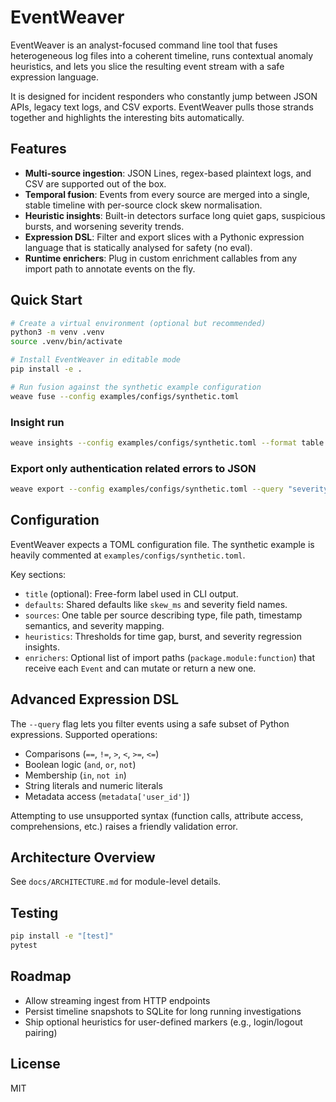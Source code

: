 # EventWeaver

EventWeaver is an analyst-focused command line tool that fuses heterogeneous log files into a coherent timeline, runs contextual anomaly heuristics, and lets you slice the resulting event stream with a safe expression language.

It is designed for incident responders who constantly jump between JSON APIs, legacy text logs, and CSV exports. EventWeaver pulls those strands together and highlights the interesting bits automatically.

## Features

- **Multi-source ingestion**: JSON Lines, regex-based plaintext logs, and CSV are supported out of the box.
- **Temporal fusion**: Events from every source are merged into a single, stable timeline with per-source clock skew normalisation.
- **Heuristic insights**: Built-in detectors surface long quiet gaps, suspicious bursts, and worsening severity trends.
- **Expression DSL**: Filter and export slices with a Pythonic expression language that is statically analysed for safety (no eval).
- **Runtime enrichers**: Plug in custom enrichment callables from any import path to annotate events on the fly.

## Quick Start

```bash
# Create a virtual environment (optional but recommended)
python3 -m venv .venv
source .venv/bin/activate

# Install EventWeaver in editable mode
pip install -e .

# Run fusion against the synthetic example configuration
weave fuse --config examples/configs/synthetic.toml
```

### Insight run

```bash
weave insights --config examples/configs/synthetic.toml --format table
```

### Export only authentication related errors to JSON

```bash
weave export --config examples/configs/synthetic.toml --query "severity >= 2 and 'auth' in message" --output auth.json
```

## Configuration

EventWeaver expects a TOML configuration file. The synthetic example is heavily commented at `examples/configs/synthetic.toml`.

Key sections:

- `title` (optional): Free-form label used in CLI output.
- `defaults`: Shared defaults like `skew_ms` and severity field names.
- `sources`: One table per source describing type, file path, timestamp semantics, and severity mapping.
- `heuristics`: Thresholds for time gap, burst, and severity regression insights.
- `enrichers`: Optional list of import paths (`package.module:function`) that receive each `Event` and can mutate or return a new one.

## Advanced Expression DSL

The `--query` flag lets you filter events using a safe subset of Python expressions. Supported operations:

- Comparisons (`==`, `!=`, `>`, `<`, `>=`, `<=`)
- Boolean logic (`and`, `or`, `not`)
- Membership (`in`, `not in`)
- String literals and numeric literals
- Metadata access (`metadata['user_id']`)

Attempting to use unsupported syntax (function calls, attribute access, comprehensions, etc.) raises a friendly validation error.

## Architecture Overview

See `docs/ARCHITECTURE.md` for module-level details.

## Testing

```bash
pip install -e "[test]"
pytest
```

## Roadmap

- Allow streaming ingest from HTTP endpoints
- Persist timeline snapshots to SQLite for long running investigations
- Ship optional heuristics for user-defined markers (e.g., login/logout pairing)

## License

MIT
